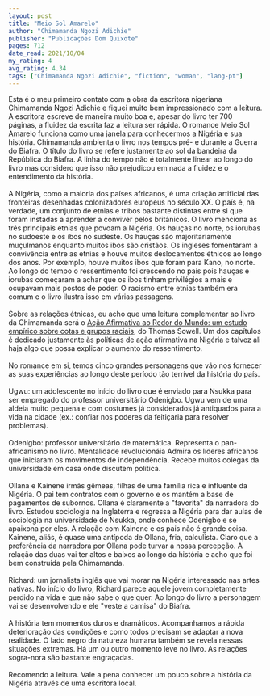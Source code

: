 ```yaml
---
layout: post
title: "Meio Sol Amarelo"
author: "Chimamanda Ngozi Adichie"
publisher: "Publicações Dom Quixote"
pages: 712
date_read: 2021/10/04
my_rating: 4
avg_rating: 4.34
tags: ["Chimamanda Ngozi Adichie", "fiction", "woman", "lang-pt"]
---
```


Esta é o meu primeiro contato com a obra da escritora nigeriana Chimamanda Ngozi Adichie e fiquei muito bem impressionado com a leitura. A escritora escreve de maneira muito boa e, apesar do livro ter 700 páginas, a fluidez da escrita faz a leitura ser rápida. O romance Meio Sol Amarelo funciona como uma janela para conhecermos a Nigéria e sua história. Chimamanda ambienta o livro nos tempos pré- e durante a Guerra do Biafra. O título do livro se refere justamente ao sol da bandeira da República do Biafra. A linha do tempo não é totalmente linear ao longo do livro mas considero que isso não prejudicou em nada a fluidez e o entendimento da história.<br/><br/>A Nigéria, como a maioria dos países africanos, é uma criação artificial das fronteiras desenhadas colonizadores europeus no século XX. O país é, na verdade, um conjunto de etnias e tribos bastante distintas entre si que foram instadas a aprender a conviver pelos britânicos. O livro menciona as três principais etnias que povoam a Nigéria. Os hauças no norte, os iorubas no sudoeste e os ibos no sudeste. Os hauças são majoritariamente muçulmanos enquanto muitos ibos são cristãos. Os ingleses fomentaram a convivência entre as etnias e houve muitos deslocamentos étnicos ao longo dos anos. Por exemplo, houve muitos ibos que foram para Kano, no norte. Ao longo do tempo o ressentimento foi crescendo no país pois hauças e iorubas começaram a achar que os ibos tinham privilégios a mais e ocupavam mais postos de poder. O racismo entre etnias também era comum e o livro ilustra isso em várias passagens. <br/><br/>Sobre as relações étnicas, eu acho que uma leitura complementar ao livro da Chimamanda será o <a href="https://www.goodreads.com/book/show/36384004-a-o-afirmativa-ao-redor-do-mundo"> Ação Afirmativa ao Redor do Mundo: um estudo empírico sobre cotas e grupos raciais</a>, do Thomas Sowell. Um dos capítulos é dedicado justamente às políticas de ação afirmativa na Nigéria e talvez ali haja algo que possa explicar o aumento do ressentimento.<br/><br/>No romance em si, temos cinco grandes personagens que  vão nos fornecer as suas experiências ao longo deste período tão terrível da história do país. <br/><br/>Ugwu: um adolescente no início do livro que é enviado para Nsukka para ser empregado do professor universitário Odenigbo. Ugwu vem de uma aldeia muito pequena e com costumes já considerados já antiquados para a vida na cidade (ex.: confiar nos poderes da feitiçaria para resolver problemas). <br/><br/>Odenigbo: professor universitário de matemática. Representa o pan-africanismo no livro. Mentalidade revolucionáia Admira os líderes africanos que iniciaram os movimentos de independência. Recebe muitos colegas da universidade em casa onde discutem política.<br/><br/>Ollana e Kainene  irmãs gêmeas, filhas de uma família rica e influente da Nigéria. O pai tem contratos com o governo e os mantém a base de pagamentos de subornos. Ollana é claramente a "favorita" da narradora do livro. Estudou sociologia na Inglaterra e regressa a Nigéria para dar aulas de sociologia na universidade de Nsukka, onde conhece Odenigbo e se apaixona por eles. A relação com Kainene e os pais não é grande coisa. Kainene, aliás, é quase uma antípoda de Ollana, fria, calculista. Claro que a preferência da narradora por Ollana pode turvar a nossa percepção. A relação das duas vai ter altos e baixos ao longo da história e acho que foi bem construída pela Chimamanda.<br/><br/>Richard: um jornalista inglês que vai morar na Nigéria interessado nas artes nativas. No início do livro, Richard parece aquele jovem completamente perdido na vida e que não sabe o que quer. Ao longo do livro a personagem vai se desenvolvendo e ele "veste a camisa" do Biafra.<br/><br/>A história tem momentos duros e dramáticos. Acompanhamos a rápida deterioração das condições e como todos precisam se adaptar a nova realidade. O lado negro da natureza humana também se revela nessas situações extremas. Há um ou outro momento leve no livro. As relações sogra-nora são bastante engraçadas.<br/><br/>Recomendo a leitura. Vale a pena conhecer um pouco sobre a história da Nigéria através de uma escritora local.

